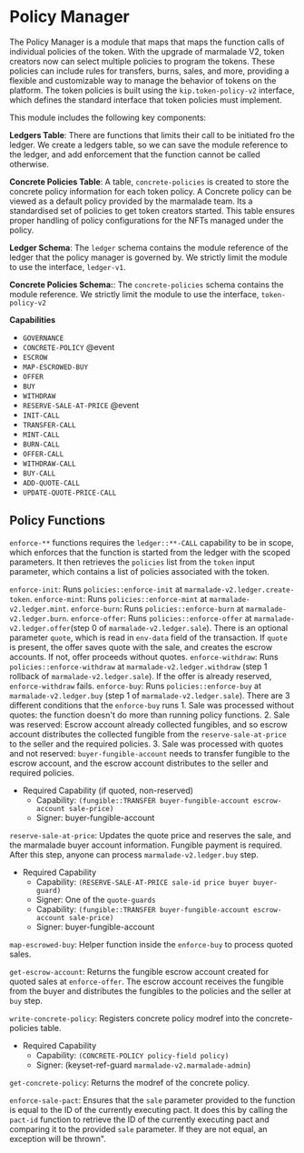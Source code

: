 # Policy Manager

The Policy Manager is a module that maps that maps the function calls of individual policies of the token. With the upgrade of marmalade V2, token creators now can select multiple policies to program the tokens. These policies can include rules for transfers, burns, sales, and more, providing a flexible and customizable way to manage the behavior of tokens on the platform. The token policies is built using the `kip.token-policy-v2` interface, which defines the standard interface that token policies must implement.

This module includes the following key components:


**Ledgers Table**: There are functions that limits their call to be initiated fro the ledger. We create a ledgers table, so we can save the module reference to the ledger, and add enforcement that the function cannot be called otherwise.

**Concrete Policies Table**: A table, `concrete-policies` is created to store the concrete policy information for each token policy. A Concrete policy can be viewed as a default policy provided by the marmalade team. Its a standardised set of policies to get token creators started. This table ensures proper handling of policy configurations for the NFTs managed under the policy.

**Ledger Schema**: The `ledger` schema contains the module reference of the ledger that the policy manager is governed by. We strictly limit the module to use the interface, `ledger-v1`.

**Concrete Policies Schema:**: The `concrete-policies` schema contains the module reference. We strictly limit the module to use the interface, `token-policy-v2`

**Capabilities**
 - `GOVERNANCE`
 - `CONCRETE-POLICY` @event
 - `ESCROW`
 - `MAP-ESCROWED-BUY`
 - `OFFER`
 - `BUY`
 - `WITHDRAW`
 - `RESERVE-SALE-AT-PRICE` @event
 - `INIT-CALL`
 - `TRANSFER-CALL`
 - `MINT-CALL`
 - `BURN-CALL`
 - `OFFER-CALL`
 - `WITHDRAW-CALL`
 - `BUY-CALL`
 - `ADD-QUOTE-CALL`
 - `UPDATE-QUOTE-PRICE-CALL`

## Policy Functions

`enforce-**` functions requires the `ledger::**-CALL` capability to be in scope, which enforces that the function is started from the ledger with the scoped parameters. It then retrieves the `policies` list from the `token` input parameter, which contains a list of policies associated with the token.

`enforce-init`: Runs `policies::enforce-init` at `marmalade-v2.ledger.create-token`.
`enforce-mint`: Runs `policies::enforce-mint` at `marmalade-v2.ledger.mint`.
`enforce-burn`: Runs `policies::enforce-burn` at `marmalade-v2.ledger.burn`.
`enforce-offer`: Runs `policies::enforce-offer` at `marmalade-v2.ledger.offer`(step 0 of `marmalade-v2.ledger.sale`). There is an optional parameter `quote`, which is read in `env-data` field of the transaction. If `quote` is present, the offer saves quote with the sale, and creates the escrow accounts. If not, offer proceeds without quotes.
`enforce-withdraw`: Runs `policies::enforce-withdraw` at `marmalade-v2.ledger.withdraw` (step 1 rollback of `marmalade-v2.ledger.sale`). If the offer is already reserved, `enforce-withdraw` fails.
`enforce-buy`: Runs `policies::enforce-buy` at `marmalade-v2.ledger.buy` (step 1 of `marmalade-v2.ledger.sale`).
    There are 3 different conditions that the `enforce-buy` runs
    1. Sale was processed without quotes: the function doesn't do more than running policy functions.
    2. Sale was reserved: Escrow account already collected fungibles, and so escrow account distributes the collected fungible from the `reserve-sale-at-price` to the seller and the required policies.
    3. Sale was processed with quotes and not reserved:  `buyer-fungible-account` needs to transfer fungible to the escrow account, and the escrow account distributes to the seller and required policies.
  - Required Capability (if quoted, non-reserved)
    - Capability: `(fungible::TRANSFER buyer-fungible-account escrow-account sale-price)`
    - Signer: buyer-fungible-account

`reserve-sale-at-price`: Updates the quote price and reserves the sale, and the marmalade buyer account information. Fungible payment is required. After this step, anyone can process `marmalade-v2.ledger.buy` step.
  - Required Capability
    - Capability: `(RESERVE-SALE-AT-PRICE sale-id price buyer buyer-guard)`
    - Signer: One of the `quote-guards`
    - Capability: `(fungible::TRANSFER buyer-fungible-account escrow-account sale-price)`
    - Signer: buyer-fungible-account

`map-escrowed-buy`: Helper function inside the `enforce-buy` to process quoted sales.

`get-escrow-account`: Returns the fungible escrow account created for quoted sales at `enforce-offer`. The escrow account receives the fungible from the buyer and distributes the fungibles to the policies and the seller at `buy` step.

`write-concrete-policy`: Registers concrete policy modref into the concrete-policies table.
  - Required Capability
    - Capability: `(CONCRETE-POLICY policy-field policy)`
    - Signer: (keyset-ref-guard `marmalade-v2.marmalade-admin`)

`get-concrete-policy`: Returns the modref of the concrete policy.

`enforce-sale-pact`: Ensures that the `sale` parameter provided to the function is equal to the ID of the currently executing pact. It does this by calling the `pact-id` function to retrieve the ID of the currently executing pact and comparing it to the provided `sale` parameter. If they are not equal, an exception will be thrown".
